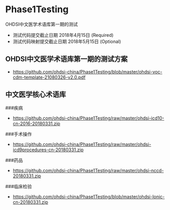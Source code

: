 # Phase1Testing
OHDSI中文医学术语库第一期的测试

* 测试代码提交截止日期 2018年4月15日 (Required)
 * 测试代码映射提交截止日期 2018年5月15日 (Optional)

## OHDSI中文医学术语库第一期的测试方案
* https://github.com/ohdsi-china/Phase1Testing/blob/master/ohdsi-voc-cdm-template-21080326-v2.0.pdf

## 中文医学核心术语库

###疾病

* https://github.com/ohdsi-china/Phase1Testing/raw/master/ohdsi-icd10-cn-2016-20180331.zip

###手术操作

* https://github.com/ohdsi-china/Phase1Testing/raw/master/ohdsi-icd9procedures-cn-20180331.zip

###药品

* https://github.com/ohdsi-china/Phase1Testing/raw/master/ohdsi-nccd-20180331.zip

###临床检验

* https://github.com/ohdsi-china/Phase1Testing/blob/master/ohdsi-lonic-cn-20180331.zip
